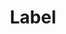 ---
title: Label
tags: ["label", "tag", "marker", "identifier", "name", "category", "description"]
icon: label
svg: '<svg xmlns="http://www.w3.org/2000/svg" width="24" height="24" fill="none" viewBox="0 0 24 24" stroke-width="1.5" stroke-linecap="round" stroke-linejoin="round" stroke="currentColor"><path d="m10.98 20.194-7.298-7.298c-.37-.37-.58-.87-.587-1.392L3 4.015A1.002 1.002 0 0 1 4.015 3l7.489.095a2.005 2.005 0 0 1 1.392.587l7.298 7.298c.674.673 1.192 1.959.424 2.727l-6.91 6.91c-.769.769-2.055.25-2.728-.423ZM8.019 7.552l-.707-.707"/></svg>'
---